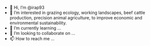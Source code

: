 - 👋 Hi, I’m @irap93
- 👀 I’m interested in grazing ecology, working landscapes, beef cattle production, precision animal agriculture, to improve economic and environmental sustainability.
- 🌱 I’m currently learning ...
- 💞️ I’m looking to collaborate on ...
- 📫 How to reach me ...

<!---
irap93/irap93 is a ✨ special ✨ repository because its `README.md` (this file) appears on your GitHub profile.
You can click the Preview link to take a look at your changes.
--->
